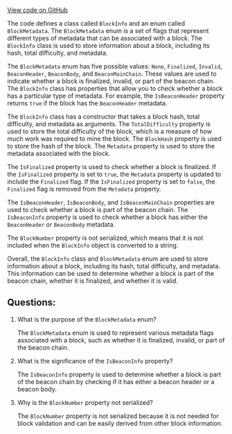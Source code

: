[View code on GitHub](https://github.com/nethermindeth/nethermind/Nethermind.Core/BlockInfo.cs)

The code defines a class called `BlockInfo` and an enum called `BlockMetadata`. The `BlockMetadata` enum is a set of flags that represent different types of metadata that can be associated with a block. The `BlockInfo` class is used to store information about a block, including its hash, total difficulty, and metadata.

The `BlockMetadata` enum has five possible values: `None`, `Finalized`, `Invalid`, `BeaconHeader`, `BeaconBody`, and `BeaconMainChain`. These values are used to indicate whether a block is finalized, invalid, or part of the beacon chain. The `BlockInfo` class has properties that allow you to check whether a block has a particular type of metadata. For example, the `IsBeaconHeader` property returns `true` if the block has the `BeaconHeader` metadata.

The `BlockInfo` class has a constructor that takes a block hash, total difficulty, and metadata as arguments. The `TotalDifficulty` property is used to store the total difficulty of the block, which is a measure of how much work was required to mine the block. The `BlockHash` property is used to store the hash of the block. The `Metadata` property is used to store the metadata associated with the block.

The `IsFinalized` property is used to check whether a block is finalized. If the `IsFinalized` property is set to `true`, the `Metadata` property is updated to include the `Finalized` flag. If the `IsFinalized` property is set to `false`, the `Finalized` flag is removed from the `Metadata` property.

The `IsBeaconHeader`, `IsBeaconBody`, and `IsBeaconMainChain` properties are used to check whether a block is part of the beacon chain. The `IsBeaconInfo` property is used to check whether a block has either the `BeaconHeader` or `BeaconBody` metadata.

The `BlockNumber` property is not serialized, which means that it is not included when the `BlockInfo` object is converted to a string.

Overall, the `BlockInfo` class and `BlockMetadata` enum are used to store information about a block, including its hash, total difficulty, and metadata. This information can be used to determine whether a block is part of the beacon chain, whether it is finalized, and whether it is valid.
## Questions: 
 1. What is the purpose of the `BlockMetadata` enum?
    
    The `BlockMetadata` enum is used to represent various metadata flags associated with a block, such as whether it is finalized, invalid, or part of the beacon chain.

2. What is the significance of the `IsBeaconInfo` property?
    
    The `IsBeaconInfo` property is used to determine whether a block is part of the beacon chain by checking if it has either a beacon header or a beacon body.

3. Why is the `BlockNumber` property not serialized?
    
    The `BlockNumber` property is not serialized because it is not needed for block validation and can be easily derived from other block information.